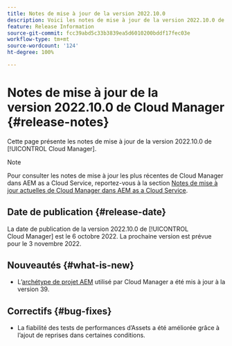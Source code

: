 ```yaml
---
title: Notes de mise à jour de la version 2022.10.0
description: Voici les notes de mise à jour de la version 2022.10.0 de Cloud Manager.
feature: Release Information
source-git-commit: fcc39abd5c33b3839ea5d6010200bddf17fec03e
workflow-type: tm+mt
source-wordcount: '124'
ht-degree: 100%

---
```



# Notes de mise à jour de la version 2022.10.0 de Cloud Manager {#release-notes}

Cette page présente les notes de mise à jour de la version 2022.10.0 de [!UICONTROL Cloud Manager].

>[!NOTE]
>
>Pour consulter les notes de mise à jour les plus récentes de Cloud Manager dans AEM as a Cloud Service, reportez-vous à la section [Notes de mise à jour actuelles de Cloud Manager dans AEM as a Cloud Service](https://experienceleague.adobe.com/docs/experience-manager-cloud-service/content/implementing/using-cloud-manager/release-notes-cloud-manager/release-notes-cm-current.html?lang=fr).

## Date de publication {#release-date}

La date de publication de la version 2022.10.0 de [!UICONTROL Cloud Manager] est le 6 octobre 2022. La prochaine version est prévue pour le 3 novembre 2022.

## Nouveautés {#what-is-new}

* L’[archétype de projet AEM](https://experienceleague.adobe.com/docs/experience-manager-core-components/using/developing/archetype/overview.html?lang=fr) utilisé par Cloud Manager a été mis à jour à la version 39.

## Correctifs {#bug-fixes}

* La fiabilité des tests de performances d’Assets a été améliorée grâce à l’ajout de reprises dans certaines conditions.
